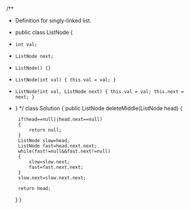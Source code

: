 /**
 * Definition for singly-linked list.
 * public class ListNode {
 *     int val;
 *     ListNode next;
 *     ListNode() {}
 *     ListNode(int val) { this.val = val; }
 *     ListNode(int val, ListNode next) { this.val = val; this.next = next; }
 * }
 */
class Solution {
    public ListNode deleteMiddle(ListNode head) {
        
        if(head==null||head.next==null)
        {
            return null;
        }
        ListNode slow=head;
        ListNode fast=head.next.next;
        while(fast!=null&&fast.next!=null)
        {
            slow=slow.next;
            fast=fast.next.next;
        }
        slow.next=slow.next.next;

        return head;

    }
}
